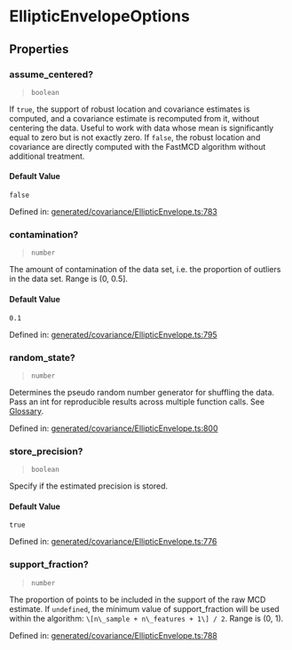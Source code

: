 # EllipticEnvelopeOptions

## Properties

### assume\_centered?

> `boolean`

If `true`, the support of robust location and covariance estimates is computed, and a covariance estimate is recomputed from it, without centering the data. Useful to work with data whose mean is significantly equal to zero but is not exactly zero. If `false`, the robust location and covariance are directly computed with the FastMCD algorithm without additional treatment.

#### Default Value

`false`

Defined in:  [generated/covariance/EllipticEnvelope.ts:783](https://github.com/transitive-bullshit/scikit-learn-ts/blob/b59c1ff/packages/sklearn/src/generated/covariance/EllipticEnvelope.ts#L783)

### contamination?

> `number`

The amount of contamination of the data set, i.e. the proportion of outliers in the data set. Range is (0, 0.5\].

#### Default Value

`0.1`

Defined in:  [generated/covariance/EllipticEnvelope.ts:795](https://github.com/transitive-bullshit/scikit-learn-ts/blob/b59c1ff/packages/sklearn/src/generated/covariance/EllipticEnvelope.ts#L795)

### random\_state?

> `number`

Determines the pseudo random number generator for shuffling the data. Pass an int for reproducible results across multiple function calls. See [Glossary](../../glossary.html#term-random_state).

Defined in:  [generated/covariance/EllipticEnvelope.ts:800](https://github.com/transitive-bullshit/scikit-learn-ts/blob/b59c1ff/packages/sklearn/src/generated/covariance/EllipticEnvelope.ts#L800)

### store\_precision?

> `boolean`

Specify if the estimated precision is stored.

#### Default Value

`true`

Defined in:  [generated/covariance/EllipticEnvelope.ts:776](https://github.com/transitive-bullshit/scikit-learn-ts/blob/b59c1ff/packages/sklearn/src/generated/covariance/EllipticEnvelope.ts#L776)

### support\_fraction?

> `number`

The proportion of points to be included in the support of the raw MCD estimate. If `undefined`, the minimum value of support\_fraction will be used within the algorithm: `\[n\_sample + n\_features + 1\] / 2`. Range is (0, 1).

Defined in:  [generated/covariance/EllipticEnvelope.ts:788](https://github.com/transitive-bullshit/scikit-learn-ts/blob/b59c1ff/packages/sklearn/src/generated/covariance/EllipticEnvelope.ts#L788)
